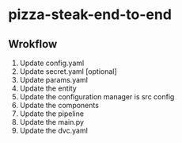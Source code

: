 # pizza-steak-end-to-end

## Wrokflow

1. Update config.yaml
2. Update secret.yaml [optional]
3. Update params.yaml
4. Update the entity
5. Update the configuration manager is src config
6. Update the components
7. Update the pipeline
8. Update the main.py
9. Update the dvc.yaml